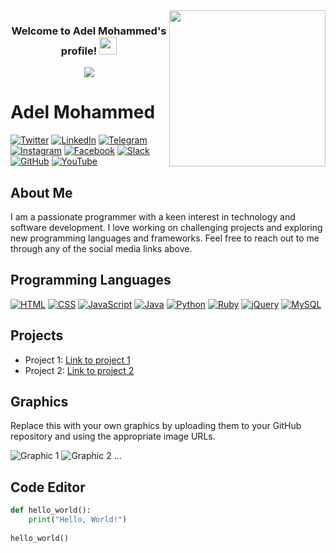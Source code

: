 
<img width="250" align="right" src="https://c.tenor.com/_DOBjnGspYAAAAAM/code-coding.gif">

<h3 align="center">
  Welcome to Adel Mohammed's profile!
  <img src="https://media.giphy.com/media/hvRJCLFzcasrR4ia7z/giphy.gif" width="28">
</h3>

<!-- Typing SVG by DenverCoder1 - https://github.com/DenverCoder1/readme-typing-svg -->
<p align="center">
  <a href="https://github.com/DenverCoder1/readme-typing-svg"><img src="https://readme-typing-svg.herokuapp.com/?lines=Full-stack%20web%20developer;Always%20learning%20new%20things&font=Fira%20Code&center=true&width=440&height=45&color=f75c7e&vCenter=true&size=22"></a>
</p> 

# Adel Mohammed

[![Twitter](https://img.shields.io/twitter/follow/adelmoh74076199?style=social&logo=twitter)](https://twitter.com/adelmoh74076199)
[![LinkedIn](https://img.shields.io/badge/-Adel%20Mohammed-0077B5?style=for-the-badge&logo=Linkedin&logoColor=white)](https://www.linkedin.com/in/adel-mohammed-salem-962577208/)
[![Telegram](https://img.shields.io/badge/-Adel%20Mohammed-0077B5?style=for-the-badge&logo=Telegram&logoColor=white)](https://t.me/TeleBot_001)
[![Instagram](https://img.shields.io/badge/-adel__mohammed__gx-E4405F?style=for-the-badge&logo=instagram&logoColor=white)](https://www.instagram.com/adel_mohammed_gx/)
[![Facebook](https://img.shields.io/badge/-adel__mohammed__salem-3B5998?style=for-the-badge&logo=facebook&logoColor=white)](https://m.facebook.com/profile.php?eav=Afav1P2cpeiAlb6pwvfiCOq2Qe1I9IsWZ55bKSZM7tEQokZ8DnBde6A5qGBGkWdlBNw&paipv=0)
[![Slack](https://img.shields.io/badge/-The__Program__Global-4A154B?style=for-the-badge&logo=slack&logoColor=white)](https://join.slack.com/t/the-program-global/shared_invite/zt-1wjvgda84-PZTtdBmWcCsMC3j71BhoDw)
[![GitHub](https://img.shields.io/badge/-adelmohammed3652-181717?style=for-the-badge&logo=github&logoColor=white)](https://github.com/adelmohammed3652)
[![YouTube](https://img.shields.io/badge/-Adel__Mohammed-FF0000?style=for-the-badge&logo=youtube&logoColor=white)](https://www.youtube.com/channel/UCGkwPMCdr9GB0zKTy2aTgog)

## About Me
I am a passionate programmer with a keen interest in technology and software development. I love working on challenging projects and exploring new programming languages and frameworks. Feel free to reach out to me through any of the social media links above.

## Programming Languages
[![HTML](https://img.shields.io/badge/HTML-E34F26?style=for-the-badge&logo=html5&logoColor=white)](https://en.wikipedia.org/wiki/HTML)
[![CSS](https://img.shields.io/badge/CSS-1572B6?style=for-the-badge&logo=css3&logoColor=white)](https://en.wikipedia.org/wiki/CSS)
[![JavaScript](https://img.shields.io/badge/JavaScript-F7DF1E?style=for-the-badge&logo=javascript&logoColor=black)](https://en.wikipedia.org/wiki/JavaScript)
[![Java](https://img.shields.io/badge/Java-007396?style=for-the-badge&logo=java&logoColor=white)](https://en.wikipedia.org/wiki/Java_(programming_language))
[![Python](https://img.shields.io/badge/Python-3776AB?style=for-the-badge&logo=python&logoColor=white)](https://en.wikipedia.org/wiki/Python_(programming_language))
[![Ruby](https://img.shields.io/badge/Ruby-CC342D?style=for-the-badge&logo=ruby&logoColor=white)](https://en.wikipedia.org/wiki/Ruby_(programming_language))
[![jQuery](https://img.shields.io/badge/jQuery-0769AD?style=for-the-badge&logo=jquery&logoColor=white)](https://en.wikipedia.org/wiki/jQuery)
[![MySQL](https://img.shields.io/badge/MySQL-4479A1?style=for-the-badge&logo=mysql&logoColor=white)](https://en.wikipedia.org/wiki/MySQL)

## Projects
- Project 1: [Link to project 1](https://github.com/adelmohammed3652/project1)
- Project 2: [Link to project 2](https://github.com/adelmohammed3652/project2)

## Graphics
Replace this with your own graphics by uploading them to your GitHub repository and using the appropriate image URLs.

![Graphic 1](link-to-graphic-1)
![Graphic 2](link-to-graphic-2)
...

## Code Editor

```python
def hello_world():
    print("Hello, World!")
    
hello_world()
